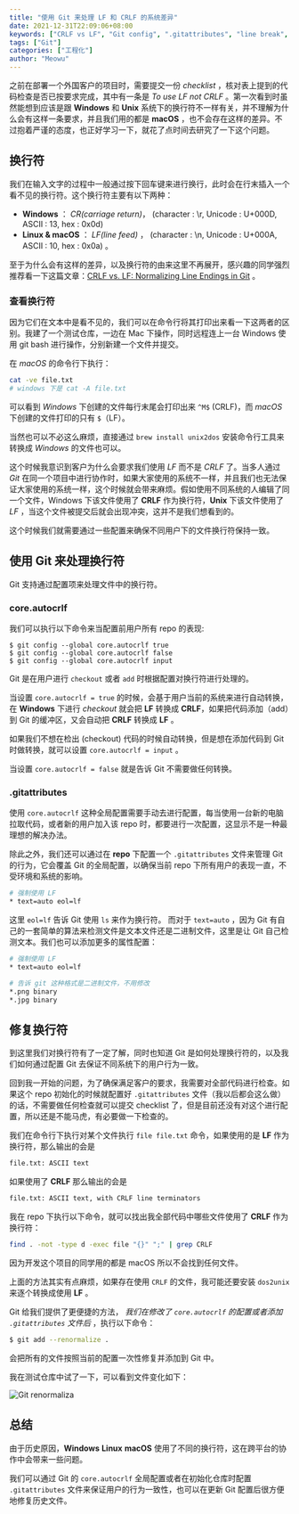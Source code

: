 ```yaml
---
title: "使用 Git 来处理 LF 和 CRLF 的系统差异"
date: 2021-12-31T22:09:06+08:00
keywords: ["CRLF vs LF", "Git config", ".gitattributes", "line break", "line endings"]
tags: ["Git"]
categories: ["工程化"]
author: "Meowu"
---
```



之前在部署一个外国客户的项目时，需要提交一份 *checklist* ，核对表上提到的代码检查是否已按要求完成，其中有一条是 *To use LF not CRLF* 。第一次看到时虽然能想到应该是跟 **Windows** 和 **Unix** 系统下的换行符不一样有关，并不理解为什么会有这样一条要求，并且我们用的都是 **macOS** ，也不会存在这样的差异。不过抱着严谨的态度，也正好学习一下，就花了点时间去研究了一下这个问题。


## 换行符
我们在输入文字的过程中一般通过按下回车键来进行换行，此时会在行末插入一个看不见的换行符。这个换行符主要有以下两种：

*  **Windows** ： *CR(carriage return)*， (character : \r, Unicode : U+000D, ASCII : 13, hex : 0x0d)
*  **Linux  & macOS** ： *LF(line feed)* ， (character : \n, Unicode : U+000A, ASCII : 10, hex : 0x0a) 。

至于为什么会有这样的差异，以及换行符的由来这里不再展开，感兴趣的同学强烈推荐看一下这篇文章：[CRLF vs. LF: Normalizing Line Endings in Git](https://www.aleksandrhovhannisyan.com/blog/crlf-vs-lf-normalizing-line-endings-in-git/#teletypewriters-and-the-birth-of-crlf) 。

### 查看换行符

因为它们在文本中是看不见的，我们可以在命令行将其打印出来看一下这两者的区别。我建了一个测试仓库，一边在 Mac 下操作，同时远程连上一台 Windows 使用 git bash 进行操作，分别新建一个文件并提交。

在 *macOS* 的命令行下执行：

```bash
cat -ve file.txt
# windows 下是 cat -A file.txt 
```

可以看到 *Windows* 下创建的文件每行末尾会打印出来 `^M$` (CRLF)，而 *macOS* 下创建的文件打印的只有 `$`（LF）。

当然也可以不必这么麻烦，直接通过 `brew install unix2dos` 安装命令行工具来转换成 *Windows* 的文件也可以。

这个时候我意识到客户为什么会要求我们使用 *LF* 而不是 *CRLF* 了。当多人通过 *Git* 在同一个项目中进行协作时，如果大家使用的系统不一样，并且我们也无法保证大家使用的系统一样，这个时候就会带来麻烦。假如使用不同系统的人编辑了同一个文件，Windows 下该文件使用了 **CRLF** 作为换行符，**Unix** 下该文件使用了 *LF* ，当这个文件被提交后就会出现冲突，这并不是我们想看到的。

这个时候我们就需要通过一些配置来确保不同用户下的文件换行符保持一致。


## 使用 Git 来处理换行符
Git 支持通过配置项来处理文件中的换行符。

### core.autocrlf

我们可以执行以下命令来当配置前用户所有 repo 的表现:

```
$ git config --global core.autocrlf true
$ git config --global core.autocrlf false
$ git config --global core.autocrlf input
```

Git 是在用户进行 `checkout` 或者 `add`  时根据配置对换行符进行处理的。

当设置 `core.autocrlf = true` 的时候，会基于用户当前的系统来进行自动转换，在 **Windows** 下进行 *checkout* 就会把 **LF** 转换成 **CRLF**，如果把代码添加（add）到 Git 的缓冲区，又会自动把 **CRLF** 转换成 **LF** 。

如果我们不想在检出 (checkout) 代码的时候自动转换，但是想在添加代码到 Git 时做转换，就可以设置 `core.autocrlf = input` 。
 
当设置 `core.autocrlf = false` 就是告诉 Git 不需要做任何转换。

### .gitattributes

使用 `core.autocrlf` 这种全局配置需要手动去进行配置，每当使用一台新的电脑拉取代码，或者新的用户加入该 repo 时，都要进行一次配置，这显示不是一种最理想的解决办法。

除此之外，我们还可以通过在 **repo** 下配置一个 `.gitattributes` 文件来管理 Git 的行为，它会覆盖 Git 的全局配置，以确保当前 repo 下所有用户的表现一直，不受环境和系统的影响。

```bash
# 强制使用 LF 
* text=auto eol=lf
```

这里 `eol=lf` 告诉 Git 使用 `ls`  来作为换行符。
而对于 `text=auto` ，因为 Git 有自己的一套简单的算法来检测文件是文本文件还是二进制文件，这里是让 Git 自己检测文本。我们也可以添加更多的属性配置：

```bash
# 强制使用 LF 
* text=auto eol=lf

# 告诉 git 这种格式是二进制文件，不用修改
*.png binary
*.jpg binary
```

## 修复换行符
到这里我们对换行符有了一定了解，同时也知道 Git 是如何处理换行符的，以及我们如何通过配置 Git 去保证不同系统下的用户行为一致。

回到我一开始的问题，为了确保满足客户的要求，我需要对全部代码进行检查。如果这个 repo 初始化的时候就配置好 `.gitattributes` 文件（我以后都会这么做）的话，不需要做任何检查就可以提交 checklist 了，但是目前还没有对这个进行配置，所以还是不能马虎，有必要做一下检查的。

我们在命令行下执行对某个文件执行 `file file.txt`  命令，如果使用的是 **LF** 作为换行符，那么输出的会是

```bash
file.txt: ASCII text
```

如果使用了 **CRLF** 那么输出的会是

```bash
file.txt: ASCII text, with CRLF line terminators
```

我在 repo 下执行以下命令，就可以找出我全部代码中哪些文件使用了 **CRLF** 作为换行符：

```bash
find . -not -type d -exec file "{}" ";" | grep CRLF
```

因为开发这个项目的同学用的都是 macOS 所以不会找到任何文件。

上面的方法其实有点麻烦，如果存在使用 `CRLF` 的文件，我可能还要安装 `dos2unix` 来逐个转换成使用 **LF** 。

Git 给我们提供了更便捷的方法， *我们在修改了 `core.autocrlf` 的配置或者添加 `.gitattributes`  文件后* ，执行以下命令：

```bash
$ git add --renormalize .
```

会把所有的文件按照当前的配置一次性修复并添加到 Git 中。

我在测试仓库中试了一下，可以看到文件变化如下：

![Git renormaliza](/images/git-renormalize.png)


## 总结
由于历史原因，**Windows** **Linux** **macOS** 使用了不同的换行符，这在跨平台的协作中会带来一些问题。

我们可以通过 Git 的 `core.autocrlf` 全局配置或者在初始化仓库时配置 `.gitattributes` 文件来保证用户的行为一致性，也可以在更新 Git 配置后很方便地修复历史文件。
